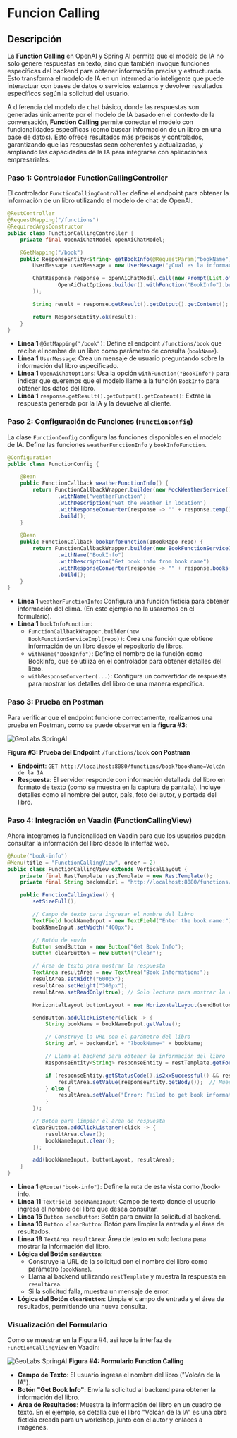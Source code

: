 # **Funcion Calling**

## **Descripción**

La **Function Calling** en OpenAI y Spring AI permite que el modelo de IA no solo genere respuestas en texto, sino que también invoque funciones específicas del backend para obtener información precisa y estructurada. Esto transforma el modelo de IA en un intermediario inteligente que puede interactuar con bases de datos o servicios externos y devolver resultados específicos según la solicitud del usuario.

A diferencia del modelo de chat básico, donde las respuestas son generadas únicamente por el modelo de IA basado en el contexto de la conversación, **Function Calling** permite conectar el modelo con funcionalidades específicas (como buscar información de un libro en una base de datos). Esto ofrece resultados más precisos y controlados, garantizando que las respuestas sean coherentes y actualizadas, y ampliando las capacidades de la IA para integrarse con aplicaciones empresariales.

### **Paso 1: Controlador FunctionCallingController**

El controlador `FunctionCallingController` define el endpoint para obtener la información de un libro utilizando el modelo de chat de OpenAI.

```java title="FunctionCallingController.java" linenums="1"
@RestController
@RequestMapping("/functions")
@RequiredArgsConstructor
public class FunctionCallingController {
    private final OpenAiChatModel openAiChatModel;

    @GetMapping("/book")
    public ResponseEntity<String> getBookInfo(@RequestParam("bookName") String bookName) {
        UserMessage userMessage = new UserMessage("¿Cual es la información de este libro " + bookName + "?");

        ChatResponse response = openAiChatModel.call(new Prompt(List.of(userMessage),
                OpenAiChatOptions.builder().withFunction("BookInfo").build()
        ));

        String result = response.getResult().getOutput().getContent();

        return ResponseEntity.ok(result);
    }
}
```

- **Línea 1** `@GetMapping("/book")`: Define el endpoint `/functions/book` que recibe el nombre de un libro como parámetro de consulta (`bookName`).
- **Línea 1** `UserMessage`: Crea un mensaje de usuario preguntando sobre la información del libro especificado.
- **Línea 1** `OpenAiChatOptions`: Usa la opción `withFunction("BookInfo")` para indicar que queremos que el modelo llame a la función `BookInfo` para obtener los datos del libro.
- **Línea 1** `response.getResult().getOutput().getContent()`: Extrae la respuesta generada por la IA y la devuelve al cliente.

### **Paso 2: Configuración de Funciones (`FunctionConfig`)**

La clase `FunctionConfig` configura las funciones disponibles en el modelo de IA. Define las funciones `weatherFunctionInfo` y `bookInfoFunction`.

```java title="FunctionConfig.java" linenums="1"
@Configuration
public class FunctionConfig {

    @Bean
    public FunctionCallback weatherFunctionInfo() {
        return FunctionCallbackWrapper.builder(new MockWeatherService())
                .withName("weatherFunction")
                .withDescription("Get the weather in location")
                .withResponseConverter(response -> "" + response.temp() + response.unit())
                .build();
    }

    @Bean
    public FunctionCallback bookInfoFunction(IBookRepo repo) {
        return FunctionCallbackWrapper.builder(new BookFunctionServiceImpl(repo))
                .withName("BookInfo")
                .withDescription("Get book info from book name")
                .withResponseConverter(response -> "" + response.books())
                .build();
    }
}
```

- **Línea 1** `weatherFunctionInfo`: Configura una función ficticia para obtener información del clima. (En este ejemplo no la usaremos en el formulario).
- **Línea 1** `bookInfoFunction`:
    - `FunctionCallbackWrapper.builder(new BookFunctionServiceImpl(repo))`: Crea una función que obtiene información de un libro desde el repositorio de libros.
    - `withName("BookInfo")`: Define el nombre de la función como BookInfo, que se utiliza en el controlador para obtener detalles del libro.
    - `withResponseConverter(...)`: Configura un convertidor de respuesta para mostrar los detalles del libro de una manera específica.
 
### **Paso 3: Prueba en Postman**

Para verificar que el endpoint funcione correctamente, realizamos una prueba en Postman, como se puede observar en la **figura #3**:

![GeoLabs SpringAI](./files/SpringAI-05.png "GeoLabs SpringAI")

**Figura #3: Prueba del Endpoint** `/functions/book` **con Postman**

- **Endpoint**: `GET http://localhost:8080/functions/book?bookName=Volcán de la IA`
- **Respuesta**: El servidor responde con información detallada del libro en formato de texto (como se muestra en la captura de pantalla). Incluye detalles como el nombre del autor, país, foto del autor, y portada del libro.

### **Paso 4: Integración en Vaadin (FunctionCallingView)**

Ahora integramos la funcionalidad en Vaadin para que los usuarios puedan consultar la información del libro desde la interfaz web.

```java title="FunctionConfig.java" linenums="1"
@Route("book-info")
@Menu(title = "FunctionCallingView", order = 2)
public class FunctionCallingView extends VerticalLayout {
    private final RestTemplate restTemplate = new RestTemplate();
    private final String backendUrl = "http://localhost:8080/functions/book";

    public FunctionCallingView() {
        setSizeFull();

        // Campo de texto para ingresar el nombre del libro
        TextField bookNameInput = new TextField("Enter the book name:");
        bookNameInput.setWidth("400px");

        // Botón de envío
        Button sendButton = new Button("Get Book Info");
        Button clearButton = new Button("Clear");

        // Área de texto para mostrar la respuesta
        TextArea resultArea = new TextArea("Book Information:");
        resultArea.setWidth("600px");
        resultArea.setHeight("300px");
        resultArea.setReadOnly(true); // Solo lectura para mostrar la respuesta

        HorizontalLayout buttonLayout = new HorizontalLayout(sendButton, clearButton);

        sendButton.addClickListener(click -> {
            String bookName = bookNameInput.getValue();

            // Construye la URL con el parámetro del libro
            String url = backendUrl + "?bookName=" + bookName;

            // Llama al backend para obtener la información del libro
            ResponseEntity<String> responseEntity = restTemplate.getForEntity(url, String.class);

            if (responseEntity.getStatusCode().is2xxSuccessful() && responseEntity.getBody() != null) {
                resultArea.setValue(responseEntity.getBody());  // Muestra la respuesta en el área de texto
            } else {
                resultArea.setValue("Error: Failed to get book information.");
            }
        });

        // Botón para limpiar el área de respuesta
        clearButton.addClickListener(click -> {
            resultArea.clear();
            bookNameInput.clear();
        });

        add(bookNameInput, buttonLayout, resultArea);
    }
}
```

- **Línea 1** `@Route("book-info")`: Define la ruta de esta vista como /book-info.
- **Línea 11** `TextField bookNameInput`: Campo de texto donde el usuario ingresa el nombre del libro que desea consultar.
- **Línea 15** `Button sendButton`: Botón para enviar la solicitud al backend.
- **Línea 16** `Button clearButton`: Botón para limpiar la entrada y el área de resultados.
- **Línea 19** `TextArea resultArea`: Área de texto en solo lectura para mostrar la información del libro.
- **Lógica del Botón `sendButton`**:
    - Construye la URL de la solicitud con el nombre del libro como parámetro (`bookName`).
    - Llama al backend utilizando `restTemplate` y muestra la respuesta en `resultArea`.
    - Si la solicitud falla, muestra un mensaje de error.
- **Lógica del Botón `clearButton`**: Limpia el campo de entrada y el área de resultados, permitiendo una nueva consulta.

### **Visualización del Formulario**

Como se muestrar en la Figura #4, asi luce la interfaz de `FunctionCallingView` en Vaadin:

![GeoLabs SpringAI](./files/SpringAI-06.png "GeoLabs SpringAI")
**Figura #4: Formulario Function Calling**

- **Campo de Texto**: El usuario ingresa el nombre del libro ("Volcán de la IA").
- **Botón "Get Book Info"**: Envía la solicitud al backend para obtener la información del libro.
- **Área de Resultados**: Muestra la información del libro en un cuadro de texto. En el ejemplo, se detalla que el libro "Volcán de la IA" es una obra ficticia creada para un workshop, junto con el autor y enlaces a imágenes.